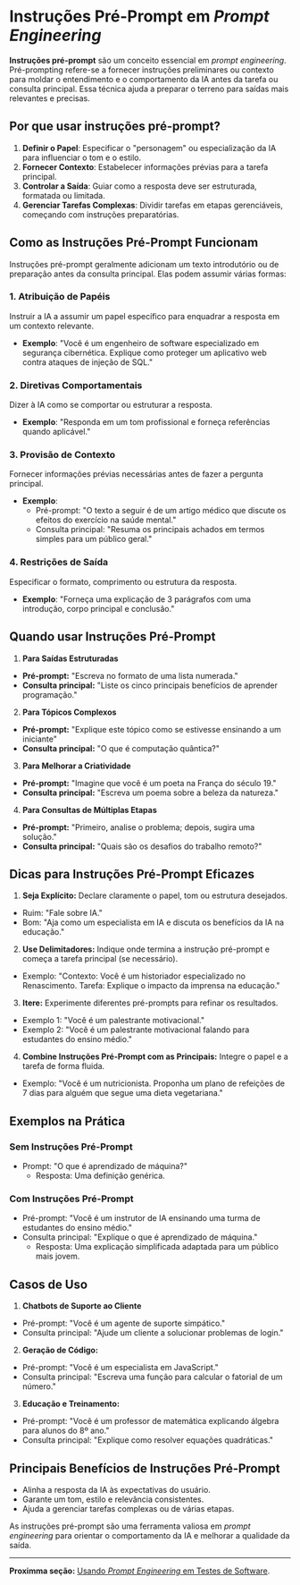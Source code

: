 
# Instruções Pré-Prompt em _Prompt Engineering_

**Instruções pré-prompt** são um conceito essencial em _prompt engineering_. Pré-prompting refere-se a fornecer instruções preliminares ou contexto para moldar o entendimento e o comportamento da IA antes da tarefa ou consulta principal. Essa técnica ajuda a preparar o terreno para saídas mais relevantes e precisas.

## Por que usar instruções pré-prompt?

1. **Definir o Papel**: Especificar o "personagem" ou especialização da IA para influenciar o tom e o estilo.
2. **Fornecer Contexto**: Estabelecer informações prévias para a tarefa principal.
3. **Controlar a Saída**: Guiar como a resposta deve ser estruturada, formatada ou limitada.
4. **Gerenciar Tarefas Complexas**: Dividir tarefas em etapas gerenciáveis, começando com instruções preparatórias.

## Como as Instruções Pré-Prompt Funcionam

Instruções pré-prompt geralmente adicionam um texto introdutório ou de preparação antes da consulta principal. Elas podem assumir várias formas:

### 1. **Atribuição de Papéis**

Instruir a IA a assumir um papel específico para enquadrar a resposta em um contexto relevante.

- **Exemplo**: "Você é um engenheiro de software especializado em segurança cibernética. Explique como proteger um aplicativo web contra ataques de injeção de SQL."

### 2. **Diretivas Comportamentais**

Dizer à IA como se comportar ou estruturar a resposta.

- **Exemplo**: "Responda em um tom profissional e forneça referências quando aplicável."

### 3. **Provisão de Contexto**

Fornecer informações prévias necessárias antes de fazer a pergunta principal.

- **Exemplo**:
  - Pré-prompt: "O texto a seguir é de um artigo médico que discute os efeitos do exercício na saúde mental."
  - Consulta principal: "Resuma os principais achados em termos simples para um público geral."

### 4. **Restrições de Saída**

Especificar o formato, comprimento ou estrutura da resposta.

- **Exemplo**: "Forneça uma explicação de 3 parágrafos com uma introdução, corpo principal e conclusão."

## Quando usar Instruções Pré-Prompt

1. **Para Saídas Estruturadas**

- **Pré-prompt:** "Escreva no formato de uma lista numerada."
- **Consulta principal:** "Liste os cinco principais benefícios de aprender programação."

2. **Para Tópicos Complexos**

- **Pré-prompt:** "Explique este tópico como se estivesse ensinando a um iniciante"
- **Consulta principal:** "O que é computação quântica?"

3. **Para Melhorar a Criatividade**

- **Pré-prompt:** "Imagine que você é um poeta na França do século 19."
- **Consulta principal:** "Escreva um poema sobre a beleza da natureza."

4. **Para Consultas de Múltiplas Etapas**

- **Pré-prompt:** "Primeiro, analise o problema; depois, sugira uma solução."
- **Consulta principal:** "Quais são os desafios do trabalho remoto?"

## Dicas para Instruções Pré-Prompt Eficazes

1. **Seja Explícito:** Declare claramente o papel, tom ou estrutura desejados.

- Ruim: "Fale sobre IA."
- Bom: "Aja como um especialista em IA e discuta os benefícios da IA na educação."

2. **Use Delimitadores:** Indique onde termina a instrução pré-prompt e começa a tarefa principal (se necessário).

- Exemplo: "Contexto: Você é um historiador especializado no Renascimento. Tarefa: Explique o impacto da imprensa na educação."

3. **Itere:** Experimente diferentes pré-prompts para refinar os resultados.

- Exemplo 1: "Você é um palestrante motivacional."
- Exemplo 2: "Você é um palestrante motivacional falando para estudantes do ensino médio."

4. **Combine Instruções Pré-Prompt com as Principais:** Integre o papel e a tarefa de forma fluida.

- Exemplo: "Você é um nutricionista. Proponha um plano de refeições de 7 dias para alguém que segue uma dieta vegetariana."

## Exemplos na Prática

### Sem Instruções Pré-Prompt

- Prompt: "O que é aprendizado de máquina?"
  - Resposta: Uma definição genérica.

### Com Instruções Pré-Prompt

- Pré-prompt: "Você é um instrutor de IA ensinando uma turma de estudantes do ensino médio."
- Consulta principal: "Explique o que é aprendizado de máquina."
  - Resposta: Uma explicação simplificada adaptada para um público mais jovem.

## Casos de Uso

1. **Chatbots de Suporte ao Cliente**

- Pré-prompt: "Você é um agente de suporte simpático."
- Consulta principal: "Ajude um cliente a solucionar problemas de login."

2. **Geração de Código:**

- Pré-prompt: "Você é um especialista em JavaScript."
- Consulta principal: "Escreva uma função para calcular o fatorial de um número."

3. **Educação e Treinamento:**

- Pré-prompt: "Você é um professor de matemática explicando álgebra para alunos do 8º ano."
- Consulta principal: "Explique como resolver equações quadráticas."

## Principais Benefícios de Instruções Pré-Prompt

- Alinha a resposta da IA às expectativas do usuário.
- Garante um tom, estilo e relevância consistentes.
- Ajuda a gerenciar tarefas complexas ou de várias etapas.

As instruções pré-prompt são uma ferramenta valiosa em _prompt engineering_ para orientar o comportamento da IA e melhorar a qualidade da saída.

___

**Proximma seção:** [Usando _Prompt Engineering_ em Testes de Software](./using_prompt_engineering_in_software_testing.md).
